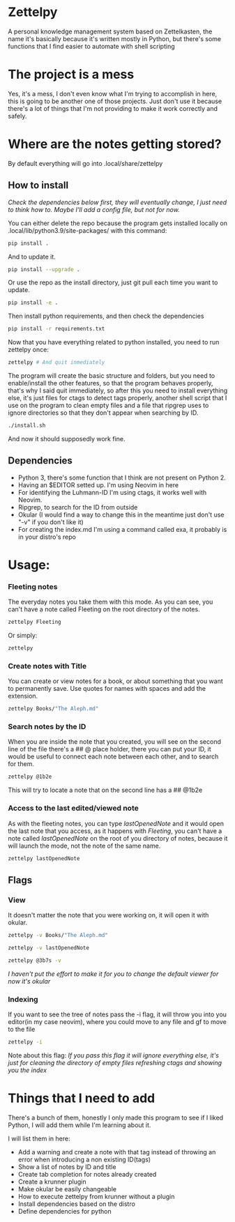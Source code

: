 # Zettelpy
A personal knowledge management system based on Zettelkasten, the name it's
basically because it's written mostly in Python, but there's some functions
that I find easier to automate with shell scripting

# The project is a mess
Yes, it's a mess, I don't even know what I'm trying to accomplish in here, this
is going to be another one of those projects. Just don't use it because there's
a lot of things that I'm not providing to make it work correctly and safely.

# Where are the notes getting stored?
By default everything will go into .local/share/zettelpy

## How to install

*Check the dependencies below first, they will eventually change, I just need
to think how to. Maybe I'll add a config file, but not for now.*

You can either delete the repo because the program gets installed locally on
.local/lib/python3.9/site-packages/ with this command:
```bash
pip install .
```

And to update it.
```bash
pip install --upgrade .
```

Or use the repo as the install directory, just git pull each time you want to update.
```bash
pip install -e .
```

Then install python requirements, and then check the dependencies
```bash
pip install -r requirements.txt
```

Now that you have everything related to python installed, you need to run
zettelpy once:
```bash
zettelpy # And quit inmediately
```

The program will create the basic structure and folders, but you need to
enable/install the other features, so that the program behaves properly, that's
why I said quit immediately, so after this you need to install everything
else, it's just files for ctags to detect tags properly, another shell script
that I use on the program to clean empty files and a file that ripgrep uses
to ignore directories so that they don't appear when searching by ID.

```bash
./install.sh
```

And now it should supposedly work fine.

## Dependencies
- Python 3, there's some function that I think are not present on Python 2.
- Having an $EDITOR setted up. I'm using Neovim in here
- For identifying the Luhmann-ID I'm using ctags, it works well with Neovim.
- Ripgrep, to search for the ID from outside
- Okular (I would find a way to change this in the meantime just don't use
  "-v" if you don't like it)
- For creating the index.md I'm using a command called exa, it probably is in
  your distro's repo

# Usage:
### Fleeting notes
The everyday notes you take them with this mode. As you can see, you can't have
a note called Fleeting on the root directory of the notes.
```bash
zettelpy Fleeting
```

Or simply:
```bash
zettelpy
```

### Create notes with Title
You can create or view notes for a book, or about something that you want to
permanently save. Use quotes for names with spaces and add the extension.
```bash
zettelpy Books/"The Aleph.md"
```

### Search notes by the ID
When you are inside the note that you created, you will see on the second line
of the file there's a ## @ place holder, there you can put your ID, it would be
useful to connect each note between each other, and to search for them.
```bash
zettelpy @1b2e
```

This will try to locate a note that on the second line has a ## @1b2e

### Access to the last edited/viewed note
As with the fleeting notes, you can type *lastOpenedNote* and it would open the
last note that you access, as it happens with *Fleeting*, you can't have a note
called *lastOpenedNote* on the root of you directory of notes, because it will
launch the mode, not the note of the same name.
```bash
zettelpy lastOpenedNote
```

## Flags
### View
It doesn't matter the note that you were working on, it will open it with
okular.
```bash
zettelpy -v Books/"The Aleph.md"
```

```bash
zettelpy -v lastOpenedNote
```

```bash
zettelpy @3b7s -v
```
_I haven't put the effort to make it for you to change the default viewer
for now it's okular_

### Indexing
If you want to see the tree of notes pass the -i flag, it will throw you into
you editor(in my case neovim), where you could move to any file and gf to move
to the file

```bash
zettelpy -i
```
Note about this flag: *If you pass this flag it will ignore everything else,
it's just for cleaning the directory of empty files refreshing ctags and
showing you the index*

# Things that I need to add
There's a bunch of them, honestly I only made this program to see if I liked
Python, I will add them while I'm learning about it.

I will list them in here:
- Add a warning and create a note with that tag instead of throwing an
  error when introducing a non existing ID(tags)
- Show a list of notes by ID and title
- Create tab completion for notes already created
- Create a krunner plugin
- Make okular be easily changeable
- How to execute zettelpy from krunner without a plugin
- Install dependencies based on the distro
- Define dependencies for python
